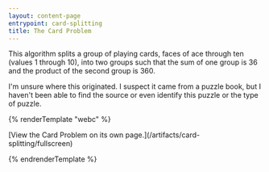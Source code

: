 ```yaml
---
layout: content-page
entrypoint: card-splitting
title: The Card Problem
---
```


This algorithm splits a group of playing cards, faces of ace through ten (values 1 through 10), into
two groups such that the sum of one group is 36 and the product of the second group is 360.

I'm unsure where this originated. I suspect it came from a puzzle book, but I haven't been able to
find the source or even identify this puzzle or the type of puzzle.

{% renderTemplate "webc" %}

<interactive-embed src="/artifacts/card-splitting/fullscreen" title="The Card Problem">
  [View the Card Problem on its own page.](/artifacts/card-splitting/fullscreen)
</interactive-embed>

{% endrenderTemplate %}
